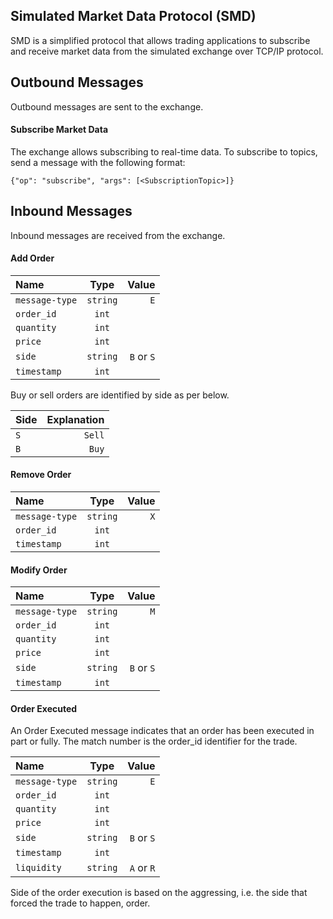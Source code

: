 ## Simulated Market Data Protocol (SMD)
SMD is a simplified protocol that allows trading applications to subscribe and receive market data from the simulated exchange over TCP/IP protocol. 
## Outbound Messages
Outbound messages are sent to the exchange.

#### Subscribe Market Data
The exchange allows subscribing to real-time data. To subscribe to topics, send a message with the following format:

`{"op": "subscribe", "args": [<SubscriptionTopic>]}`

## Inbound Messages
Inbound messages are received from the exchange.

#### Add Order

| Name            | Type         | Value          |
| :-------------  | :----------: | -----------:   |
|  `message-type` | `string`     | `E`            | 
|  `order_id`     | `int`        |                |
|  `quantity`     | `int`        |                |
|  `price`        | `int`        |                |
|  `side`         | `string`     | `B`  or `S`    |
|  `timestamp`    | `int`        |                |

Buy or sell orders are identified by side as per below.

| Side            | Explanation  | 
| :-------------  | ----------:  | 
|  `S`            | `Sell`       |
|  `B`            | `Buy`        | 

#### Remove Order
| Name            | Type         | Value          |
| :-------------  | :----------: | -----------:   |
|  `message-type` | `string`     | `X`            |
|  `order_id`     | `int`        |                |
|  `timestamp`    | `int`        |                |

#### Modify Order
| Name            | Type         | Value          |
| :-------------  | :----------: | -----------:   |
|  `message-type` | `string`     | `M`            |
|  `order_id`     | `int`        |                |
|  `quantity`     | `int`        |                |
|  `price`        | `int`        |                |
|  `side`         | `string`     | `B`  or `S`    |
|  `timestamp`    | `int`        |                |

#### Order Executed
An Order Executed message indicates that an order has been executed in part or fully. The match number is the order_id identifier for the trade.

| Name            | Type         | Value          |
| :-------------  | :----------: | -----------:   |
|  `message-type` | `string`     | `E`            |
|  `order_id`     | `int`        |                |
|  `quantity`     | `int`        |                |
|  `price`        | `int`        |                |
|  `side`         | `string`     | `B`  or `S`    |
|  `timestamp`    | `int`        |                |
|  `liquidity`    | `string`     | `A`  or `R`    |

Side of the order execution is based on the aggressing, i.e. the side that forced the trade to happen, order.